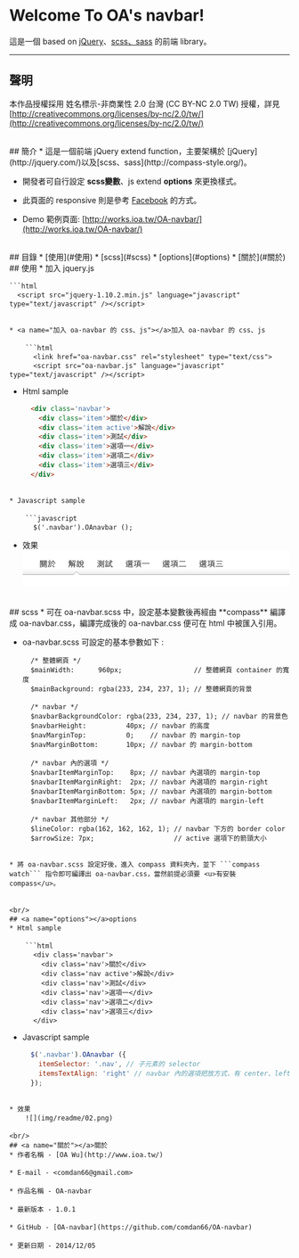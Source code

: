 # Welcome To OA's navbar!
這是一個 based on [jQuery](http://jquery.com/)、[scss、sass](http://compass-style.org/) 的前端 library。 

---
## 聲明
本作品授權採用 姓名標示-非商業性 2.0 台灣 (CC BY-NC 2.0 TW) 授權，詳見 [http://creativecommons.org/licenses/by-nc/2.0/tw/](http://creativecommons.org/licenses/by-nc/2.0/tw/) 


<br/>
## 簡介
* 這是一個前端 jQuery extend function，主要架構於 [jQuery](http://jquery.com/)以及[scss、sass](http://compass-style.org/)。  

* 開發者可自行設定 **scss變數**、js extend **options** 來更換樣式。

* 此頁面的 responsive 則是參考 [Facebook](https://www.facebook.com/) 的方式。

* Demo 範例頁面: [http://works.ioa.tw/OA-navbar/](http://works.ioa.tw/OA-navbar/)


<br/>
## 目錄
* [使用](#使用)
* [scss](#scss)
* [options](#options)
* [關於](#關於)


<br/>
## <a name="使用"></a>使用
* 加入 jquery.js

	```html
	  <script src="jquery-1.10.2.min.js" language="javascript" type="text/javascript" /></script>		
```

* <a name="加入 oa-navbar 的 css、js"></a>加入 oa-navbar 的 css、js

	```html
	  <link href="oa-navbar.css" rel="stylesheet" type="text/css">
	  <script src="oa-navbar.js" language="javascript" type="text/javascript" /></script>
```

* Html sample

	```html
	  <div class='navbar'>
	    <div class='item'>關於</div>
	    <div class='item active'>解說</div>
	    <div class='item'>測試</div>
	    <div class='item'>選項一</div>
	    <div class='item'>選項二</div>
	    <div class='item'>選項三</div>
	  </div>
```

* Javascript sample

	```javascript
	  $('.navbar').OAnavbar ();
```

* 效果  
	![](img/readme/01.png)

<br/>
## <a name="scss"></a>scss
* 可在 oa-navbar.scss 中，設定基本變數後再經由 **compass** 編譯成 oa-navbar.css，編譯完成後的 oa-navbar.css 便可在 html 中被匯入引用。 

* oa-navbar.scss 可設定的基本參數如下 :

	```
	  /* 整體網頁 */
	  $mainWidth:      960px;                  // 整體網頁 container 的寬度
	  $mainBackground: rgba(233, 234, 237, 1); // 整體網頁的背景
 
	  /* navbar */
	  $navbarBackgroundColor: rgba(233, 234, 237, 1); // navbar 的背景色
	  $navbarHeight:          40px; // navbar 的高度
	  $navMarginTop:          0;    // navbar 的 margin-top
	  $navMarginBottom:       10px; // navbar 的 margin-bottom
 
	  /* navbar 內的選項 */
	  $navbarItemMarginTop:    8px; // navbar 內選項的 margin-top
	  $navbarItemMarginRight:  2px; // navbar 內選項的 margin-right
	  $navbarItemMarginBottom: 5px; // navbar 內選項的 margin-bottom
	  $navbarItemMarginLeft:   2px; // navbar 內選項的 margin-left
 
	  /* navbar 其他部分 */
	  $lineColor: rgba(162, 162, 162, 1); // navbar 下方的 border color
	  $arrowSize: 7px;                    // active 選項下的箭頭大小
```

* 將 oa-navbar.scss 設定好後，進入 compass 資料夾內，並下 ```compass watch``` 指令即可編譯出 oa-navbar.css，當然前提必須要 <u>有安裝 compass</u>。


<br/>
## <a name="options"></a>options
* Html sample

	```html
	  <div class='navbar'>
	    <div class='nav'>關於</div>
	    <div class='nav active'>解說</div>
	    <div class='nav'>測試</div>
	    <div class='nav'>選項一</div>
	    <div class='nav'>選項二</div>
	    <div class='nav'>選項三</div>
	  </div>
```

* Javascript sample

	```javascript
	  $('.navbar').OAnavbar ({
	    itemSelector: '.nav', // 子元素的 selector
	    itemsTextAlign: 'right' // navbar 內的選項把放方式，有 center、left、right 三種
	  });
```

* 效果  
	![](img/readme/02.png)
	
<br/>
## <a name="關於"></a>關於
* 作者名稱 - [OA Wu](http://www.ioa.tw/)

* E-mail - <comdan66@gmail.com>

* 作品名稱 - OA-navbar

* 最新版本 - 1.0.1

* GitHub - [OA-navbar](https://github.com/comdan66/OA-navbar)

* 更新日期 - 2014/12/05
